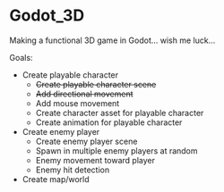 # Godot_3D
Making a functional 3D game in Godot... wish me luck...

Goals:
- Create playable character
  - ~~Create playable character scene~~
  - ~~Add directional movement~~
  - Add mouse movement
  - Create character asset for playable character
  - Create animation for playable character
- Create enemy player
  - Create enemy player scene
  - Spawn in multiple enemy players at random
  - Enemy movement toward player
  - Enemy hit detection
- Create map/world
